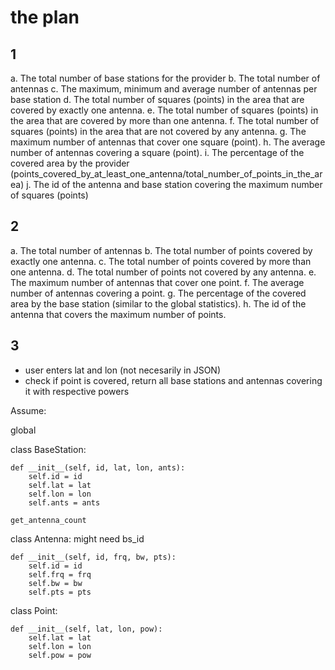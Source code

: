 # the plan
## 1
a. The total number of base stations for the provider
b. The total number of antennas
c. The maximum, minimum and average number of antennas per base station
d. The total number of squares (points) in the area that are covered by exactly one antenna.
e. The total number of squares (points) in the area that are covered by more than one 
antenna.
f. The total number of squares (points) in the area that are not covered by any antenna.
g. The maximum number of antennas that cover one square (point).
h. The average number of antennas covering a square (point).
i. The percentage of the covered area by the provider 
(points_covered_by_at_least_one_antenna/total_number_of_points_in_the_area)
j. The id of the antenna and base station covering the maximum number of squares
(points)

## 2
a. The total number of antennas
b. The total number of points covered by exactly one antenna.
c. The total number of points covered by more than one antenna.
d. The total number of points not covered by any antenna.
e. The maximum number of antennas that cover one point.
f. The average number of antennas covering a point.
g. The percentage of the covered area by the base station (similar to the global statistics).
h. The id of the antenna that covers the maximum number of points.

## 3
- user enters lat and lon (not necesarily in JSON)
- check if point is covered, return all base stations and antennas covering it with respective powers

Assume:

global 


class BaseStation:

    def __init__(self, id, lat, lon, ants):
        self.id = id
        self.lat = lat
        self.lon = lon
        self.ants = ants
    
    get_antenna_count


class Antenna:
    might need bs_id

    def __init__(self, id, frq, bw, pts):
        self.id = id
        self.frq = frq
        self.bw = bw
        self.pts = pts

class Point: 
    
    def __init__(self, lat, lon, pow):
        self.lat = lat
        self.lon = lon
        self.pow = pow